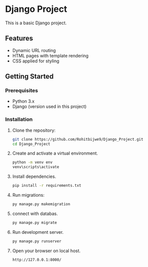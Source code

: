 # Django Project

This is a basic Django project.

## Features

- Dynamic URL routing
- HTML pages with template rendering
- CSS applied for styling

## Getting Started

### Prerequisites

- Python 3.x
- Django (version used in this project)

### Installation

1. Clone the repository:

   ```bash
   git clone https://github.com/Rohitbijwe9/Django_Project.git
   cd Django_Project

2. Create and activate a virtual environment.
    ```bash
    python -m venv env
    venv\scripts\activate


3. Install dependencies.
    ```bash
    pip install -r requirements.txt


4. Run migrations:
    ```bash
    py manage.py makemigration

5. connect with databas.
    ```bash
    py manage.py migrate

6. Run development server.
    ```bash
    py manage.py runserver

7.  Open your browser on local host.
    ```bash
    http://127.0.0.1:8000/
